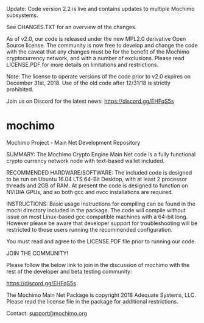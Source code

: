 Update: Code version 2.2 is live and contains updates to multiple Mochimo subsystems.

See CHANGES.TXT for an overview of the changes.

As of v2.0, our code is released under the new MPL2.0 derivative Open Source license.  The community is now free to develop and change the code with the caveat that any changes must be for the benefit of the Mochimo cryptocurrency network, and with a number of exclusions.  Please read LICENSE.PDF for more details on limitations and restrictions.

Note: The license to operate versions of the code prior to v2.0 expires on December 31st, 2018.  Use of the old code after 12/31/18 is strictly prohibited.

Join us on Discord for the latest news: https://discord.gg/EHFqS5s

# mochimo
Mochimo Project - Main Net Development Repository

SUMMARY: The Mochimo Crypto Engine Main Net code is a fully functional crypto currency network node with text-based wallet included.

RECOMMENDED HARDWARE/SOFTWARE: The included code is designed to be run on Ubuntu 16.04 LTS 64-Bit Desktop, with at least 2 processor threads and 2GB of RAM.  At present the code is designed to function on NVIDIA GPUs, and so both gcc and nvcc installations are required.

INSTRUCTIONS: Basic usage instructions for compiling can be found in the mochi directory included in the package.  The code will compile without issue on most Linux-based gcc compatible machines with a 64-bit long.  However please be aware that developer support for troubleshooting will be restricted to those users running the recommended configuration. 

You must read and agree to the LICENSE.PDF file prior to running our code.

JOIN THE COMMUNITY!

Please follow the below link to join in the discussion of mochimo with the rest of the developer and beta testing community:

https://discord.gg/EHFqS5s

The Mochimo Main Net Package is copyright 2018 Adequate Systems, LLC.  
Please read the license file in the package for additional restrictions.

Contact: support@mochimo.org

